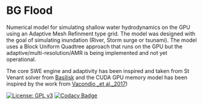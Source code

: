 # BG Flood
Numerical model for simulating shallow water hydrodynamics on the GPU using an Adaptive Mesh Refinment type grid. The model was designed with the goal of simulating inundation (River, Storm surge or tsunami). The model uses a Block Uniform Quadtree approach that runs on the GPU but the adaptive/multi-resolution/AMR is being implemented and not yet operational.

The core SWE engine and adaptivity has been inspired and taken from St Venant solver from [Basilisk](http://basilisk.fr/) and the CUDA GPU memory model has been inspired by the work from [Vacondio _et al._2017](https://dl.acm.org/citation.cfm?id=3031292))



[![License: GPL v3](https://img.shields.io/badge/License-GPL%20v3-brightgreen.svg)](https://www.gnu.org/licenses/gpl-3.0)
[![Codacy Badge](https://api.codacy.com/project/badge/Grade/8d871cf493e94a6eb474eaa30f573583)](https://www.codacy.com/project/CyprienBosserelle/Basil_Cart_StV/dashboard?utm_source=github.com&amp;utm_medium=referral&amp;utm_content=CyprienBosserelle/Basil_Cart_StV&amp;utm_campaign=Badge_Grade_Dashboard)

